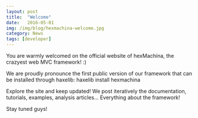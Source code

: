 ```yaml
---
layout: post
title:  "Welcome"
date:   2016-05-01
img: /img/blog/hexmachina-welcome.jpg
category: News
tags: [developer]
---
```

You are warmly welcomed on the official website of hexMachina, the crazyest web MVC framework! :)

We are proudly pronounce the first public version of our framework that can be installed through haxelib: haxelib install hexmachina

Explore the site and keep updated! We post iteratively the documentation, tutorials, examples, analysis articles… Everything about the framework!

Stay tuned guys!
